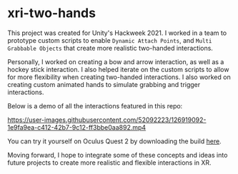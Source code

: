 # xri-two-hands

This project was created for Unity's Hackweek 2021. I worked in a team to prototype custom scripts to enable `Dynamic Attach Points`, and `Multi Grabbable Objects` that create more realistic two-handed interactions.

Personally, I worked on creating a bow and arrow interaction, as well as a hockey stick interaction. I also helped iterate on the custom scripts to allow for more flexibility when creating two-handed interactions. I also worked on creating custom animated hands to simulate grabbing and trigger interactions.

Below is a demo of all the interactions featured in this repo:

https://user-images.githubusercontent.com/52092223/126919092-1e9fa9ea-c412-42b7-9c12-ff3bbe0aa892.mp4

You can try it yourself on Oculus Quest 2 by downloading the build [here](https://drive.google.com/file/d/1JBww-QOU9O5tGu4pZjiGOaWTlVwzdslC/view?usp=sharing).

Moving forward, I hope to integrate some of these concepts and ideas into future projects to create more realistic and flexible interactions in XR. 
